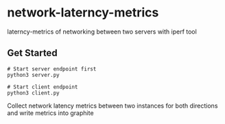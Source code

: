 # network-laterncy-metrics
laterncy-metrics of networking between two servers with iperf tool

## Get Started

```
# Start server endpoint first
python3 server.py

# Start client endpoint
python3 client.py

```

Collect network latency metrics between two instances for both directions and write metrics into graphite


